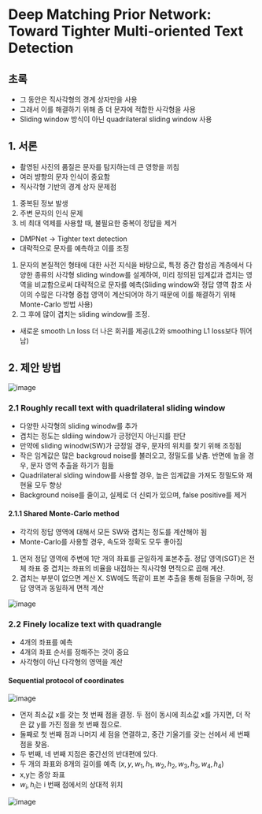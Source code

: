 # Deep Matching Prior Network: Toward Tighter Multi-oriented Text Detection

## 초록

- 그 동안은 직사각형의 경계 상자만을 사용
- 그래서 이를 해결하기 위해 좀 더 문자에 적합한 사각형을 사용
- Sliding window 방식이 아닌 quadrilateral sliding window 사용

## 1. 서론

- 촬영된 사진의 품질은 문자를 탐지하는데 큰 영향을 끼침
- 여러 뱡향의 문자 인식이 중요함
- 직사각형 기반의 경계 상자 문제점
1. 중복된 정보 발생
2. 주변 문자의 인식 문제
3. 비 최대 억제를 사용할 때, 불필요한 중복이 정답을 제거

- DMPNet -> Tighter text detection
- 대략적으로 문자를 예측하고 이를 조정
1. 문자의 본질적인 형태에 대한 사전 지식을 바탕으로, 특정 중간 합성곱 계층에서 다양한 종류의 사각형 sliding window를 설계하여, 미리 정의된 임계값과 겹치는 영역을 비교함으로써 대략적으로 문자를 예측(Sliding window와 정답 영역 참조 사이의 수많은 다각형 중첩 영역이 계산되어야 하기 때문에 이를 해결하기 위해 Monte-Carlo 방법 사용)
2. 그 후에 많이 겹치는 sliding window를 조정.
- 새로운 smooth Ln loss 더 나은 회귀를 제공(L2와 smoothing L1 loss보다 뛰어남)

## 2. 제안 방법

![image](https://github.com/as9786/ComputerVision/assets/80622859/e83a7dce-6e00-4d41-86ce-a1f86bd6e736)

### 2.1 Roughly recall text with quadrilateral sliding window

- 다양한 사각형의 sliding winodw를 추가
- 겹치는 정도는 sldiing window가 긍정인지 아닌지를 판단
- 만약에 sliding winodw(SW)가 긍정일 경우, 문자의 위치를 찾기 위해 조정됨
- 작은 임계값은 많은 backgroud noise를 불러오고, 정밀도를 낮춤. 반면에 높을 경우, 문자 영역 추출을 하기가 힘듦
- Quadrilateral slding window를 사용할 경우, 높은 임계값을 가져도 정밀도와 재현율 모두 향상
- Background noise를 줄이고, 실제로 더 신뢰가 있으며, false positive를 제거

#### 2.1.1 Shared Monte-Carlo method

- 각각의 정답 영역에 대해서 모든 SW와 겹치는 정도를 계산해야 됨
- Monte-Carlo를 사용할 경우, 속도와 정확도 모두 좋아짐
1. 먼저 정답 영역에 주변에 1만 개의 좌표를 균일하게 표본추출. 정답 영역(SGT)은 전체 좌표 중 겹치는 좌표의 비율을 내접하는 직사각형 면적으로 곱해 계산.
2. 겹치는 부분이 없으면 계산 X. SW에도 똑같이 표본 추출을 통해 점들을 구하며, 정답 영역과 동일하게 면적 계산

![image](https://github.com/as9786/ComputerVision/assets/80622859/510c5ce3-7ad6-49cf-b815-514e59ef3760)

### 2.2 Finely localize text with quadrangle

- 4개의 좌표를 예측
- 4개의 좌표 순서를 정해주는 것이 중요
- 사각형이 아닌 다각형의 영역을 계산

#### Sequential protocol of coordinates

![image](https://github.com/as9786/ComputerVision/assets/80622859/e96ee9dd-1b58-47de-8d6f-a4d6976984fb)

- 먼저 최소값 x를 갖는 첫 번째 점을 결정. 두 점이 동시에 최소값 x를 가지면, 더 작은 값 y를 가진 점을 첫 번째 점으로.
- 둘째로 첫 번째 점과 나머지 세 점을 연결하고, 중간 기울기를 갖는 선에서 세 번째 점을 찾음.
- 두 번째, 네 번째 지점은 중간선의 반대편에 있다.
- 두 개의 좌표와 8개의 길이를 예측 $(x, y, w_1, h_1, w_2, h_2, w_3, h_3, w_4, h_4)$
- x,y는 중앙 좌표
- $w_i, h_i$는 i 번째 점에서의 상대적 위치

![image](https://github.com/as9786/ComputerVision/assets/80622859/1805e10b-5df1-4c62-a62e-82779677e681)



